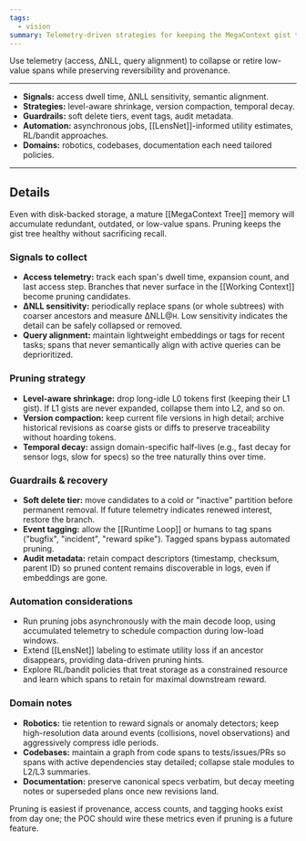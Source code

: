```yaml
---
tags:
  - vision
summary: Telemetry-driven strategies for keeping the MegaContext gist tree compact without losing valuable detail.
---
```

Use telemetry (access, ΔNLL, query alignment) to collapse or retire low-value spans while preserving reversibility and provenance.

---

- **Signals:** access dwell time, ΔNLL sensitivity, semantic alignment.
- **Strategies:** level-aware shrinkage, version compaction, temporal decay.
- **Guardrails:** soft delete tiers, event tags, audit metadata.
- **Automation:** asynchronous jobs, [[LensNet]]-informed utility estimates, RL/bandit approaches.
- **Domains:** robotics, codebases, documentation each need tailored policies.

---
## Details

Even with disk-backed storage, a mature [[MegaContext Tree]] memory will accumulate redundant, outdated, or low-value spans. Pruning keeps the gist tree healthy without sacrificing recall.

### Signals to collect

- **Access telemetry:** track each span's dwell time, expansion count, and last access step. Branches that never surface in the [[Working Context]] become pruning candidates.
- **ΔNLL sensitivity:** periodically replace spans (or whole subtrees) with coarser ancestors and measure ΔNLL@`H`. Low sensitivity indicates the detail can be safely collapsed or removed.
- **Query alignment:** maintain lightweight embeddings or tags for recent tasks; spans that never semantically align with active queries can be deprioritized.

### Pruning strategy

- **Level-aware shrinkage:** drop long-idle L0 tokens first (keeping their L1 gist). If L1 gists are never expanded, collapse them into L2, and so on.
- **Version compaction:** keep current file versions in high detail; archive historical revisions as coarse gists or diffs to preserve traceability without hoarding tokens.
- **Temporal decay:** assign domain-specific half-lives (e.g., fast decay for sensor logs, slow for specs) so the tree naturally thins over time.

### Guardrails & recovery

- **Soft delete tier:** move candidates to a cold or "inactive" partition before permanent removal. If future telemetry indicates renewed interest, restore the branch.
- **Event tagging:** allow the [[Runtime Loop]] or humans to tag spans ("bugfix", "incident", "reward spike"). Tagged spans bypass automated pruning.
- **Audit metadata:** retain compact descriptors (timestamp, checksum, parent ID) so pruned content remains discoverable in logs, even if embeddings are gone.

### Automation considerations

- Run pruning jobs asynchronously with the main decode loop, using accumulated telemetry to schedule compaction during low-load windows.
- Extend [[LensNet]] labeling to estimate utility loss if an ancestor disappears, providing data-driven pruning hints.
- Explore RL/bandit policies that treat storage as a constrained resource and learn which spans to retain for maximal downstream reward.

### Domain notes

- **Robotics:** tie retention to reward signals or anomaly detectors; keep high-resolution data around events (collisions, novel observations) and aggressively compress idle periods.
- **Codebases:** maintain a graph from code spans to tests/issues/PRs so spans with active dependencies stay detailed; collapse stale modules to L2/L3 summaries.
- **Documentation:** preserve canonical specs verbatim, but decay meeting notes or superseded plans once new revisions land.

Pruning is easiest if provenance, access counts, and tagging hooks exist from day one; the POC should wire these metrics even if pruning is a future feature.
